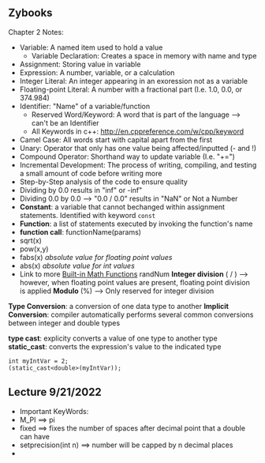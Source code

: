 ## Zybooks
Chapter 2 Notes:
* Variable: A named item used to hold a value
  * Variable Declaration: Creates a space in memory with name and type
* Assignment: Storing value in variable
* Expression: A number, variable, or a calculation
* Integer Literal: An integer appearing in an exoression not as a variable
* Floating-point Literal: A number with a fractional part (I.e. 1.0, 0.0, or 374.984)
* Identifier: "Name" of a variable/function
  * Reserved Word/Keyword: A word that is part of the language --> can't be an Identifier
  * All Keywords in c++: http://en.cppreference.com/w/cpp/keyword
* Camel Case: All words start with capital apart from the first
* Unary: Operator that only has one value being affected/inputted (- and !)
* Compound Operator: Shorthand way to update variable (I.e. "+=")
* Incremental Development: The process of writing, compiling, and testing a small amount of code before writing more
 * Step-by-Step analysis of the code to ensure quality
* Dividing by 0.0 results in "inf" or -inf"
 * Dividing 0.0 by 0.0 --> "0.0 / 0.0" results in "NaN" or Not a Number
* **Constant**: a variable that cannot bechanged within assignment statements. Identified with keyword ```const```
* **Function**: a list of statements executed by invoking the function's name 
 * **function call**: functionName(params)
  * sqrt(x)
  * pow(x,y)
  * fabs(x) *absolute value for floating point values* 
  * abs(x) *absolute value for int values*
  * Link to more [Built-in Math Functions](https://cplusplus.com/reference/cmath/?kw=cmath)
 randNum
 **Integer division** ( / ) --> however, when floating point values are present, floating point division is applied
 **Modulo** (%) --> Only reserved for integer division
 
 **Type Conversion**: a conversion of one data type to another
 **Implicit Conversion**: compiler automatically performs several common conversions between integer and double types
 
**type cast**: explicity converts a value of one type to another type
**static_cast**: converts the expression's value to the indicated type
```
int myIntVar = 2;
(static_cast<double>(myIntVar));
```
 

## Lecture 9/21/2022
* Important KeyWords:
 * M_PI ==> pi
 * fixed ==> fixes the number of spaces after decimal point that a double can have
 * setprecision(int n) ==> number will be capped by n decimal places
* 
